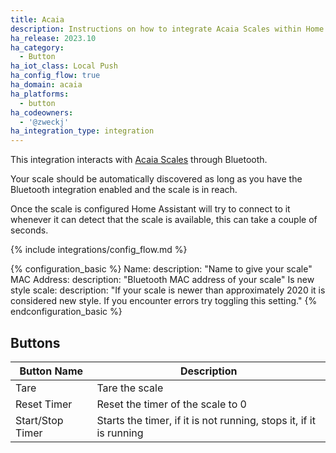 ```yaml
---
title: Acaia
description: Instructions on how to integrate Acaia Scales within Home Assistant.
ha_release: 2023.10
ha_category:
  - Button
ha_iot_class: Local Push
ha_config_flow: true
ha_domain: acaia
ha_platforms:
  - button
ha_codeowners:
  - '@zweckj'
ha_integration_type: integration
---
```


This integration interacts with [Acaia Scales](https://acaia.co) through Bluetooth. 

Your scale should be automatically discovered as long as you have the Bluetooth integration enabled and the scale is in reach.

Once the scale is configured Home Assistant will try to connect to it whenever it can detect that the scale is available, this can take a couple of seconds.

{% include integrations/config_flow.md %}

{% configuration_basic %}
Name:
  description: "Name to give your scale"
MAC Address:
  description: "Bluetooth MAC address of your scale"
Is new style scale:
  description: "If your scale is newer than approximately 2020 it is considered new style. If you encounter errors try toggling this setting."
{% endconfiguration_basic %}

## Buttons
| Button Name | Description |
|-------------|-------------|
| Tare        | Tare the scale |
| Reset Timer | Reset the timer of the scale to 0 |
| Start/Stop Timer | Starts the timer, if it is not running, stops it, if it is running |


